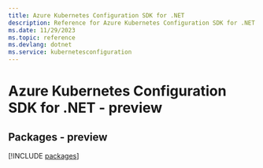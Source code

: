 ```yaml
---
title: Azure Kubernetes Configuration SDK for .NET
description: Reference for Azure Kubernetes Configuration SDK for .NET
ms.date: 11/29/2023
ms.topic: reference
ms.devlang: dotnet
ms.service: kubernetesconfiguration
---
```

# Azure Kubernetes Configuration SDK for .NET - preview
## Packages - preview
[!INCLUDE [packages](kubernetes-configuration-index.md)]